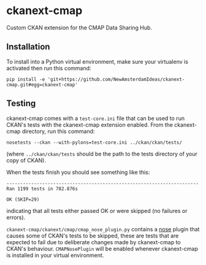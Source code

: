 ckanext-cmap
============

Custom CKAN extension for the CMAP Data Sharing Hub.

## Installation

To install into a Python virtual environment, make sure your virtualenv is
activated then run this command:

    pip install -e 'git+https://github.com/NewAmsterdamIdeas/ckanext-cmap.git#egg=ckanext-cmap'

## Testing

ckanext-cmap comes with a `test-core.ini` file that can be used to run CKAN's
tests with the ckanext-cmap extension enabled. From the ckanext-cmap directory,
run this command:

    nosetests --ckan --with-pylons=test-core.ini ../ckan/ckan/tests/

(where `../ckan/ckan/tests` should be the path to the tests directory of your
copy of CKAN).

When the tests finish you should see something like this:

    ----------------------------------------------------------------------
    Ran 1199 tests in 782.876s

    OK (SKIP=29)

indicating that all tests either passed OK or were skipped (no failures or
errors).

`ckanext-cmap/ckanext/cmap/cmap_nose_plugin.py` contains a [nose][] plugin that
causes some of CKAN's tests to be skipped, these are tests that are expected to
fail due to deliberate changes made by ckanext-cmap to CKAN's behaviour.
`CMAPNosePlugin` will be enabled whenever ckanext-cmap is installed in your
virtual environment.

[nose]: http://readthedocs.org/docs/nose/ "A testing framework for Python"
